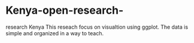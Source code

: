 # Kenya-open-research-
research Kenya
This reseach focus on visualtion using ggplot. The data is simple and organized in a way to teach. 
